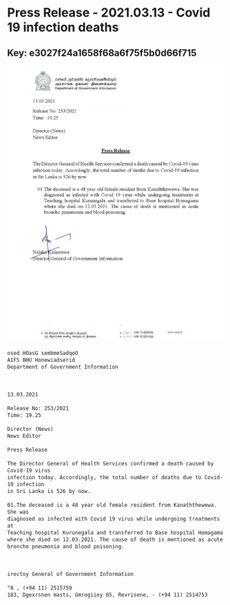 # Press Release - 2021.03.13 - Covid 19 infection deaths 
Key: e3027f24a1658f68a6f75f5b0d66f715 
![img](img/e3027f24a1658f68a6f75f5b0d66f715.jpg)
---
```
osed HOasG sembmeSadqoO
AIFS BHU Honewiadserid
Department of Government Information

 

13.03.2021

Release No: 253/2021
Time: 19.25

Director (News)
News Editor

Press Release

The Director General of Health Services confirmed a death caused by Covid-19 virus
infection today. Accordingly, the total number of deaths due to Covid-19 infection
in Sri Lanka is 526 by now.

01.The deceased is a 48 year old female resident from Kanaththewewa. She was
diagnosed as infected with Covid 19 virus while undergoing treatments at
Teaching hospital Kurunegala and transferred to Base hospital Homagama
where she died on 12.03.2021. The cause of death is mentioned as acute
broncho pneumonia and blood poisoning.

   

irectoy General of Government Information

"8 , (+94 11) 2515759
183, Dgexrsnen masts, Gmrogiiey 05, Revrisene, - (+94 11) 2514753

 

```
